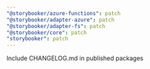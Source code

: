 ```yaml
---
"@storybooker/azure-functions": patch
"@storybooker/adapter-azure": patch
"@storybooker/adapter-fs": patch
"@storybooker/core": patch
"storybooker": patch
---
```


Include CHANGELOG.md in published packages
